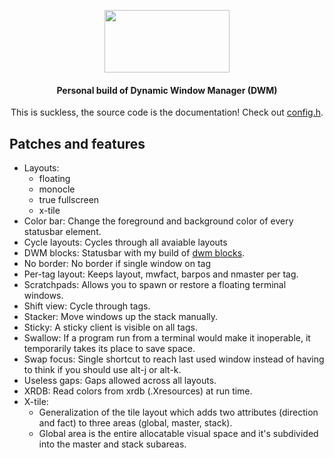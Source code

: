 <div align=center>

<img src="https://dwm.suckless.org/dwm.svg"
     data-canonical-src="https://dwm.suckless.org/dwm.svg"
     width="200"
     height="100" />

#### Personal build of Dynamic Window Manager (DWM)
This is suckless, the source code is the documentation! Check out [config.h](config.h).

</div>

## Patches and features

- Layouts:
     - floating
     - monocle
     - true fullscreen
     - x-tile
- Color bar: Change the foreground and background color of every statusbar element.
- Cycle layouts: Cycles through all avaiable layouts
- DWM blocks: Statusbar with my build of [dwm blocks](https://github.com/vladdoster/dwm-blocks).
- No border: No border if single window on tag
- Per-tag layout: Keeps layout, mwfact, barpos and nmaster per tag.
- Scratchpads: Allows you to spawn or restore a floating terminal windows.
- Shift view: Cycle through tags.
- Stacker: Move windows up the stack manually.
- Sticky: A sticky client is visible on all tags.
- Swallow: If a program run from a terminal would make it inoperable, it temporarily takes its place to save space.
- Swap focus: Single shortcut to reach last used window instead of having to think if you should use alt-j or alt-k.
- Useless gaps: Gaps allowed across all layouts.
- XRDB: Read colors from xrdb (.Xresources) at run time.
- X-tile: 
     - Generalization of the tile layout which adds two attributes (direction and fact) to three areas (global, master, stack). 
     - Global area is the entire allocatable visual space and it's subdivided into the master and stack subareas.
